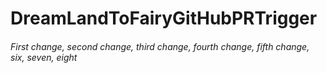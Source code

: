# DreamLandToFairyGitHubPRTrigger
###### First change, second change, third change, fourth change, fifth change, six, seven, eight
